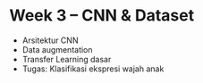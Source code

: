 # Week 3 – CNN & Dataset

- Arsitektur CNN
- Data augmentation
- Transfer Learning dasar
- Tugas: Klasifikasi ekspresi wajah anak